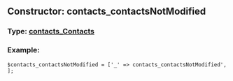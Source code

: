 ## Constructor: contacts\_contactsNotModified  




### Type: [contacts\_Contacts](../types/contacts_Contacts.md)


### Example:

```
$contacts_contactsNotModified = ['_' => contacts_contactsNotModified', ];
```